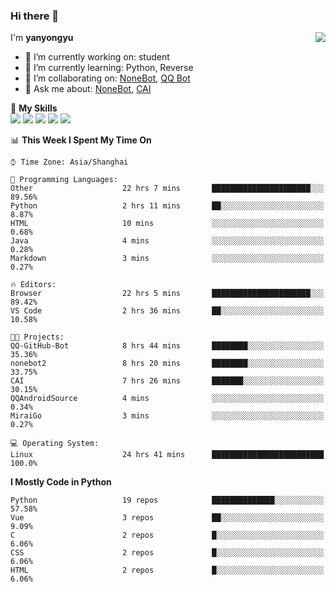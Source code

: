 ### Hi there 👋

<a href="#">
  <img align="right" src="https://github-readme-stats.vercel.app/api?username=yanyongyu&count_private=true&show_icons=true&bg_color=15,f2f7fd,E0EAFC" />
</a>

I'm **yanyongyu**

- 🔭 I’m currently working on: student
- 🌱 I’m currently learning: Python, Reverse
- 👯 I’m collaborating on: [NoneBot](https://github.com/nonebot), [QQ Bot](https://github.com/Mrs4s/go-cqhttp)
- 💬 Ask me about: [NoneBot](https://github.com/nonebot), [CAI](https://github.com/cscs181/CAI)

🌟 **My Skills**  
![](https://img.shields.io/badge/-Python-3e74a2?style=flat-square&logo=Python&logoColor=fff)
![](https://img.shields.io/badge/-Vue-4fc08d?style=flat-square&logo=Vue.js&logoColor=fff)
![](https://img.shields.io/badge/-Node.js-339933?style=flat-square&logo=Node.js&logoColor=fff)
![](https://img.shields.io/badge/-Docker-2496ED?style=flat-square&logo=Docker&logoColor=fff)
![](https://img.shields.io/badge/-Linux-000000?style=flat-square&logo=Linux&logoColor=fff)

<!--START_SECTION:waka-->
📊 **This Week I Spent My Time On** 

```text
⌚︎ Time Zone: Asia/Shanghai

💬 Programming Languages: 
Other                    22 hrs 7 mins       ██████████████████████░░░   89.56% 
Python                   2 hrs 11 mins       ██░░░░░░░░░░░░░░░░░░░░░░░   8.87% 
HTML                     10 mins             ░░░░░░░░░░░░░░░░░░░░░░░░░   0.68% 
Java                     4 mins              ░░░░░░░░░░░░░░░░░░░░░░░░░   0.28% 
Markdown                 3 mins              ░░░░░░░░░░░░░░░░░░░░░░░░░   0.27%

🔥 Editors: 
Browser                  22 hrs 5 mins       ██████████████████████░░░   89.42% 
VS Code                  2 hrs 36 mins       ██░░░░░░░░░░░░░░░░░░░░░░░   10.58%

🐱‍💻 Projects: 
QQ-GitHub-Bot            8 hrs 44 mins       ████████░░░░░░░░░░░░░░░░░   35.36% 
nonebot2                 8 hrs 20 mins       ████████░░░░░░░░░░░░░░░░░   33.75% 
CAI                      7 hrs 26 mins       ███████░░░░░░░░░░░░░░░░░░   30.15% 
QQAndroidSource          4 mins              ░░░░░░░░░░░░░░░░░░░░░░░░░   0.34% 
MiraiGo                  3 mins              ░░░░░░░░░░░░░░░░░░░░░░░░░   0.27%

💻 Operating System: 
Linux                    24 hrs 41 mins      █████████████████████████   100.0%

```

**I Mostly Code in Python** 

```text
Python                   19 repos            ██████████████░░░░░░░░░░░   57.58% 
Vue                      3 repos             ██░░░░░░░░░░░░░░░░░░░░░░░   9.09% 
C                        2 repos             █░░░░░░░░░░░░░░░░░░░░░░░░   6.06% 
CSS                      2 repos             █░░░░░░░░░░░░░░░░░░░░░░░░   6.06% 
HTML                     2 repos             █░░░░░░░░░░░░░░░░░░░░░░░░   6.06%

```



<!--END_SECTION:waka-->

